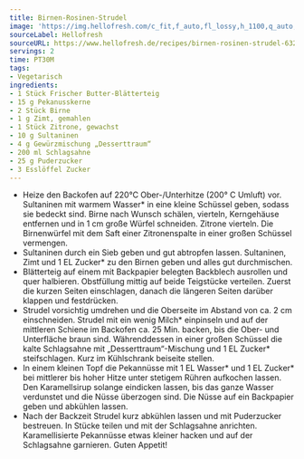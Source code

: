 ```yaml
---
title: Birnen-Rosinen-Strudel
image: 'https://img.hellofresh.com/c_fit,f_auto,fl_lossy,h_1100,q_auto,w_2600/hellofresh_s3/image/632184662e185e00df071feb-9a46c4e2.jpg'
sourceLabel: Hellofresh
sourceURL: https://www.hellofresh.de/recipes/birnen-rosinen-strudel-632184662e185e00df071feb
servings: 2
time: PT30M
tags:
- Vegetarisch
ingredients:
- 1 Stück Frischer Butter-Blätterteig
- 15 g Pekanusskerne
- 2 Stück Birne
- 1 g Zimt, gemahlen
- 1 Stück Zitrone, gewachst
- 10 g Sultaninen
- 4 g Gewürzmischung „Desserttraum“
- 200 ml Schlagsahne
- 25 g Puderzucker
- 3 Esslöffel Zucker
---
```


- Heize den Backofen auf 220°C Ober-/Unterhitze (200° C Umluft) vor.  Sultaninen mit warmem Wasser\* in eine kleine Schüssel geben, sodass sie bedeckt sind.  Birne nach Wunsch schälen, vierteln, Kerngehäuse entfernen und in 1 cm große Würfel schneiden.  Zitrone vierteln. Die Birnenwürfel mit dem Saft einer Zitronenspalte in einer großen Schüssel vermengen.
- Sultaninen durch ein Sieb geben und gut abtropfen lassen.  Sultaninen, Zimt und 1 EL Zucker\* zu den Birnen geben und alles gut durchmischen.
- Blätterteig auf einem mit Backpapier belegten Backblech ausrollen und quer halbieren. Obstfüllung mittig auf beide Teigstücke verteilen. Zuerst die kurzen Seiten einschlagen, danach die längeren Seiten darüber klappen und festdrücken.
- Strudel vorsichtig umdrehen und die Oberseite im Abstand von ca. 2 cm einschneiden. Strudel mit ein wenig Milch\* einpinseln und auf der mittleren Schiene im Backofen ca. 25 Min. backen, bis die Ober- und Unterfläche braun sind.  Währenddessen in einer großen Schüssel die kalte Schlagsahne mit „Desserttraum“-Mischung und 1 EL Zucker\* steifschlagen. Kurz im Kühlschrank beiseite stellen.
- In einem kleinen Topf die Pekannüsse mit 1 EL Wasser\* und 1 EL Zucker\* bei mittlerer bis hoher Hitze unter stetigem Rühren aufkochen lassen. Den Karamellsirup solange eindicken lassen, bis das ganze Wasser verdunstet und die Nüsse überzogen sind. Die Nüsse auf ein Backpapier geben und abkühlen lassen.
- Nach der Backzeit Strudel kurz abkühlen lassen und mit Puderzucker bestreuen. In Stücke teilen und mit der Schlagsahne anrichten.  Karamellisierte Pekannüsse etwas kleiner hacken und auf der Schlagsahne garnieren.  Guten Appetit!
